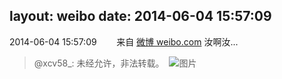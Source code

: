 layout: weibo
date: 2014-06-04 15:57:09
---
2014-06-04 15:57:09  &nbsp;&nbsp;&nbsp;&nbsp;&nbsp;&nbsp; 来自 <a href="http://weibo.com/" rel="nofollow">微博 weibo.com</a>
汝啊汝...
>  @xcv58_: 未经允许，非法转载。 ​​​
>  ![图片](https://ww3.sinaimg.cn/large/801f7e9ajw1eh24949jvpj20lc0kagq3.jpg)
